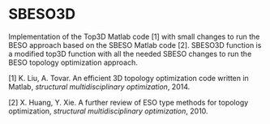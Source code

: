# SBESO3D

Implementation of the Top3D Matlab code [1] with small changes to run the BESO approach based on the SBESO Matlab code [2]. SBESO3D function is a modified top3D function with all the needed SBESO changes to run the BESO topology optimization approach.

[1] K. Liu, A. Tovar. An efficient 3D topology optimization code written in Matlab, _structural multidisciplinary optimization_, 2014. 

[2] X. Huang, Y. Xie. A further review of ESO type methods for topology optimization, _structural multidisciplinary optimization_, 2010.

